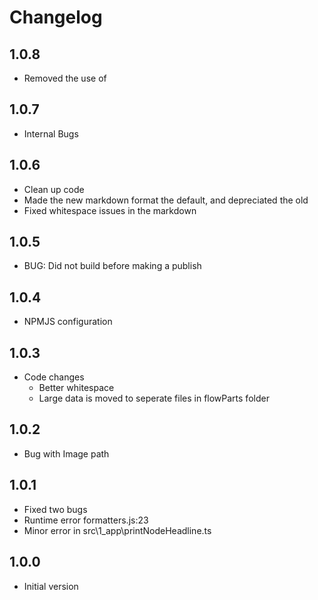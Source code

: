 # Changelog

## 1.0.8
 
 * Removed the use of &nbsp;

## 1.0.7

 * Internal Bugs

## 1.0.6

* Clean up code
* Made the new markdown format the default, and depreciated the old
* Fixed whitespace issues in the markdown

## 1.0.5

 * BUG: Did not build before making a publish

## 1.0.4

 * NPMJS configuration

## 1.0.3 

 * Code changes
   * Better whitespace
   * Large data is moved to seperate files in flowParts folder

## 1.0.2

 * Bug with Image path

## 1.0.1

* Fixed two bugs
 * Runtime error formatters.js:23
 * Minor error in src\1_app\printNodeHeadline.ts 

## 1.0.0

* Initial version